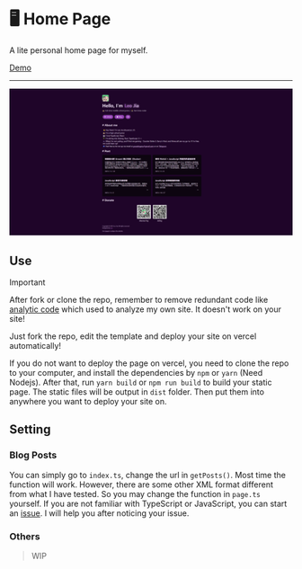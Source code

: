 # 🖥️ Home Page
A lite personal home page for myself.

[Demo](https://inswan.cn)

---

![Screenshot](./art/readme-1.png)

## Use

> [!IMPORTANT]
> After fork or clone the repo, remember to remove redundant code like [analytic code](https://github.com/InsWan/HomePage/blob/inswan.fun/index.html#L14) which used to analyze my own site. It doesn't work on your site!

Just fork the repo, edit the template and deploy your site on vercel automatically!

If you do not want to deploy the page on vercel, you need to clone the repo to your computer, and install the dependencies by `npm` or `yarn` (Need Nodejs). After that, run `yarn build` or `npm run build` to build your static page. The static files will be output in `dist` folder. Then put them into anywhere you want to deploy your site on.

## Setting

### Blog Posts

You can simply go to `index.ts`, change the url in `getPosts()`. Most time the function will work. However, there are some other XML format different from what I have tested. So you may change the function in `page.ts`  yourself. If you are not familiar with TypeScript or JavaScript, you can start an [issue](https://github.com/InsWan/HomePage/issues/new). I will help you after noticing your issue.  

### Others

> WIP
